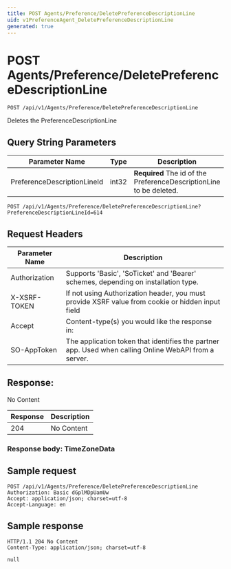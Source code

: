 ```yaml
---
title: POST Agents/Preference/DeletePreferenceDescriptionLine
uid: v1PreferenceAgent_DeletePreferenceDescriptionLine
generated: true
---
```


# POST Agents/Preference/DeletePreferenceDescriptionLine

```http
POST /api/v1/Agents/Preference/DeletePreferenceDescriptionLine
```

Deletes the PreferenceDescriptionLine







## Query String Parameters

| Parameter Name | Type |  Description |
|----------------|------|--------------|
| PreferenceDescriptionLineId | int32 | **Required** The id of the PreferenceDescriptionLine to be deleted. |

```http
POST /api/v1/Agents/Preference/DeletePreferenceDescriptionLine?PreferenceDescriptionLineId=614
```


## Request Headers

| Parameter Name | Description |
|----------------|-------------|
| Authorization  | Supports 'Basic', 'SoTicket' and 'Bearer' schemes, depending on installation type. |
| X-XSRF-TOKEN   | If not using Authorization header, you must provide XSRF value from cookie or hidden input field |
| Accept         | Content-type(s) you would like the response in:  |
| SO-AppToken | The application token that identifies the partner app. Used when calling Online WebAPI from a server. |


## Response:

No Content

| Response | Description |
|----------------|-------------|
| 204 | No Content |

### Response body: TimeZoneData


## Sample request

```http!
POST /api/v1/Agents/Preference/DeletePreferenceDescriptionLine
Authorization: Basic dGplMDpUamUw
Accept: application/json; charset=utf-8
Accept-Language: en
```

## Sample response

```http_
HTTP/1.1 204 No Content
Content-Type: application/json; charset=utf-8

null
```